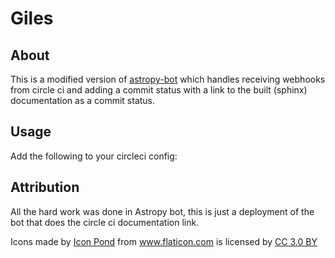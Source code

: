 # Giles

## About


This is a modified version of
[astropy-bot](https://github.com/astropy/astropy-bot) which handles receiving
webhooks from circle ci and adding a commit status with a link to the built
(sphinx) documentation as a commit status.


## Usage

Add the following to your circleci config:


## Attribution

All the hard work was done in Astropy bot, this is just a deployment of the bot
that does the circle ci documentation link.

<div>Icons made by <a href="https://www.flaticon.com/authors/popcorns-arts"
title="Icon Pond">Icon Pond</a> from <a href="https://www.flaticon.com/"
title="Flaticon">www.flaticon.com</a> is licensed by <a
href="http://creativecommons.org/licenses/by/3.0/" title="Creative Commons BY
3.0" target="_blank">CC 3.0 BY</a></div>

